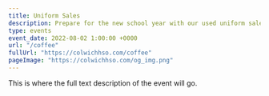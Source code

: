 ```yaml
---
title: Uniform Sales
description: Prepare for the new school year with our used uniform sales.
type: events
event_date: 2022-08-02 1:00:00 +0000
url: "/coffee"
fullUrl: "https://colwichhso.com/coffee"
pageImage: "https://colwichhso.com/og_img.png"
---
```

This is where the full text description of the event will go.